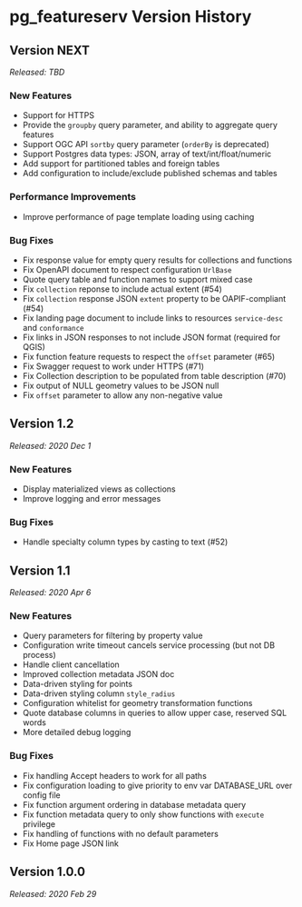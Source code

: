 # pg_featureserv Version History

## Version NEXT
*Released: TBD*

### New Features

* Support for HTTPS
* Provide the `groupby` query parameter, and ability to aggregate query features
* Support OGC API `sortby` query parameter (`orderBy` is deprecated)
* Support Postgres data types: JSON, array of text/int/float/numeric
* Add support for partitioned tables and foreign tables
* Add configuration to include/exclude published schemas and tables

### Performance Improvements

* Improve performance of page template loading using caching

### Bug Fixes

* Fix response value for empty query results for collections and functions
* Fix OpenAPI document to respect configuration `UrlBase`
* Quote query table and function names to support mixed case
* Fix `collection` reponse to include actual extent (#54)
* Fix `collection` response JSON `extent` property to be OAPIF-compliant (#54)
* Fix landing page document to include links to resources `service-desc` and `conformance`
* Fix links in JSON responses to not include JSON format (required for QGIS)
* Fix function feature requests to respect the `offset` parameter (#65)
* Fix Swagger request to work under HTTPS (#71)
* Fix Collection description to be populated from table description (#70)
* Fix output of NULL geometry values to be JSON null
* Fix `offset` parameter to allow any non-negative value

## Version 1.2
*Released: 2020 Dec 1*

### New Features

* Display materialized views as collections
* Improve logging and error messages

### Bug Fixes

* Handle specialty column types by casting to text (#52)

## Version 1.1
*Released: 2020 Apr 6*

### New Features

* Query parameters for filtering by property value
* Configuration write timeout cancels service processing (but not DB process)
* Handle client cancellation
* Improved collection metadata JSON doc
* Data-driven styling for points
* Data-driven styling column `style_radius`
* Configuration whitelist for geometry transformation functions
* Quote database columns in queries to allow upper case, reserved SQL words
* More detailed debug logging


### Bug Fixes

* Fix handling Accept headers to work for all paths
* Fix configuration loading to give priority to env var DATABASE_URL over config file
* Fix function argument ordering in database metadata query
* Fix function metadata query to only show functions with `execute` privilege
* Fix handling of functions with no default parameters
* Fix Home page JSON link

## Version 1.0.0
*Released: 2020 Feb 29*
